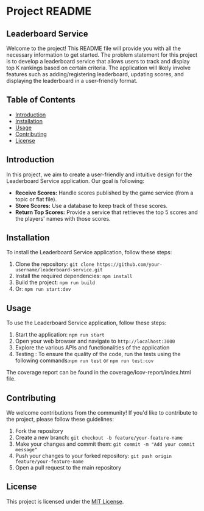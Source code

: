 # Project README

## Leaderboard Service

Welcome to the project! This README file will provide you with all the necessary information to get started.
The problem statement for this project is to develop a leaderboard service that allows users to track and display top K rankings based on certain criteria. The application will likely involve features such as adding/registering leaderboard, updating scores, and displaying the leaderboard in a user-friendly format.

## Table of Contents
- [Introduction](#introduction)
- [Installation](#installation)
- [Usage](#usage)
- [Contributing](#contributing)
- [License](#license)

## Introduction
In this project, we aim to create a user-friendly and intuitive design for the Leaderboard Service application. Our goal is following:
- **Receive Scores:** Handle scores published by the game service (from a topic or flat file).
- **Store Scores:** Use a database to keep track of these scores.
- **Return Top Scores:** Provide a service that retrieves the top 5 scores and the players' names with those scores.

## Installation
To install the Leaderboard Service application, follow these steps:
1. Clone the repository: `git clone https://github.com/your-username/leaderboard-service.git`
2. Install the required dependencies: `npm install`
3. Build the project: `npm run build`
4. Or: `npm run start:dev`

## Usage
To use the Leaderboard Service application, follow these steps:
1. Start the application: `npm run start`
2. Open your web browser and navigate to `http://localhost:3000`
3. Explore the various APIs and functionalities of the application
4. Testing : To ensure the quality of the code, run the tests using the following commands:`npm run test` or `npm run test:cov `

The coverage report can be found in the coverage/lcov-report/index.html file.

## Contributing
We welcome contributions from the community! If you'd like to contribute to the project, please follow these guidelines:
1. Fork the repository
2. Create a new branch: `git checkout -b feature/your-feature-name`
3. Make your changes and commit them: `git commit -m "Add your commit message"`
4. Push your changes to your forked repository: `git push origin feature/your-feature-name`
5. Open a pull request to the main repository

## License
This project is licensed under the [MIT License](LICENSE).
